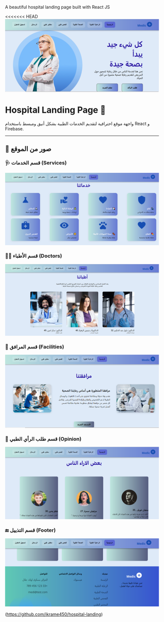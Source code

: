 
A beautiful hospital landing page built with React JS

<<<<<<< HEAD
![الصفحة الرئيسية](public/screenshots/screenshot.png)

# Hospital Landing Page 🏥

واجهة موقع احترافية لتقديم الخدمات الطبية بشكل أنيق ومبسط باستخدام React و Firebase.

---

## 📸 صور من الموقع

### 🩺 قسم الخدمات (Services)
![Services](public/screenshots/service.PNG)

### 👨‍⚕️ قسم الأطباء (Doctors)
![Doctors](public/screenshots/doctor.PNG)

### 🏥 قسم المرافق (Facilities)
![Facilities](public/screenshots/facilities.PNG)

### 💬 قسم طلب الرأي الطبي (Opinion)
![Opinion](public/screenshots/opinion.PNG)

### 🔚 قسم التذييل (Footer)
![Footer](public/screenshots/footer.PNG)





(https://github.com/ikrame450/hospital-landing)
